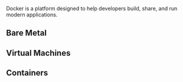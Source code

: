Docker is a platform designed to help developers build, share, and run modern applications. 


## Bare Metal
## Virtual Machines
## Containers
